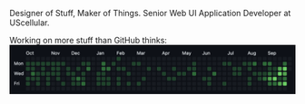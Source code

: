 Designer of Stuff, Maker of Things. Senior Web UI Application Developer at UScellular.

Working on more stuff than GitHub thinks:
![Private GitHub Contributions](https://github.com/alexberkowitz/alexberkowitz/blob/main/github_contributions_9-24-2024.png)
